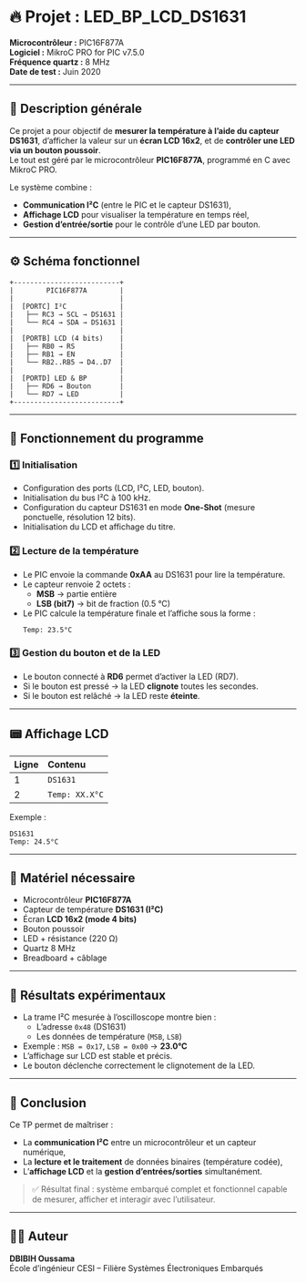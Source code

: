 # 🔥 Projet : LED_BP_LCD_DS1631  
**Microcontrôleur :** PIC16F877A  
**Logiciel :** MikroC PRO for PIC v7.5.0  
**Fréquence quartz :** 8 MHz  
**Date de test :** Juin 2020  

---

## 🧩 Description générale
Ce projet a pour objectif de **mesurer la température à l’aide du capteur DS1631**, d’afficher la valeur sur un **écran LCD 16x2**, et de **contrôler une LED via un bouton poussoir**.  
Le tout est géré par le microcontrôleur **PIC16F877A**, programmé en C avec MikroC PRO.

Le système combine :
- **Communication I²C** (entre le PIC et le capteur DS1631),
- **Affichage LCD** pour visualiser la température en temps réel,
- **Gestion d’entrée/sortie** pour le contrôle d’une LED par bouton.

---

## ⚙️ Schéma fonctionnel
```
+--------------------------+
|        PIC16F877A        |
|                          |
|  [PORTC] I²C             |
|   ├── RC3 → SCL → DS1631 |
|   └── RC4 → SDA → DS1631 |
|                          |
|  [PORTB] LCD (4 bits)    |
|   ├── RB0 → RS           |
|   ├── RB1 → EN           |
|   └── RB2..RB5 → D4..D7  |
|                          |
|  [PORTD] LED & BP        |
|   ├── RD6 → Bouton       |
|   └── RD7 → LED          |
+--------------------------+
```

---

## 🧠 Fonctionnement du programme

### 1️⃣ Initialisation
- Configuration des ports (LCD, I²C, LED, bouton).  
- Initialisation du bus I²C à 100 kHz.  
- Configuration du capteur DS1631 en mode **One-Shot** (mesure ponctuelle, résolution 12 bits).  
- Initialisation du LCD et affichage du titre.

### 2️⃣ Lecture de la température
- Le PIC envoie la commande **0xAA** au DS1631 pour lire la température.  
- Le capteur renvoie 2 octets :  
  - **MSB** → partie entière  
  - **LSB (bit7)** → bit de fraction (0.5 °C)  
- Le PIC calcule la température finale et l’affiche sous la forme :
  ```
  Temp: 23.5°C
  ```

### 3️⃣ Gestion du bouton et de la LED
- Le bouton connecté à **RD6** permet d’activer la LED (RD7).  
- Si le bouton est pressé → la LED **clignote** toutes les secondes.  
- Si le bouton est relâché → la LED reste **éteinte**.

---

## 📟 Affichage LCD
| Ligne | Contenu |
|:--|:--|
| 1 | `DS1631` |
| 2 | `Temp: XX.X°C` |

Exemple :
```
DS1631
Temp: 24.5°C
```

---

## 🧰 Matériel nécessaire
- Microcontrôleur **PIC16F877A**  
- Capteur de température **DS1631 (I²C)**  
- Écran **LCD 16x2 (mode 4 bits)**  
- Bouton poussoir  
- LED + résistance (220 Ω)  
- Quartz 8 MHz  
- Breadboard + câblage

---

## 🔬 Résultats expérimentaux
- La trame I²C mesurée à l’oscilloscope montre bien :
  - L’adresse `0x48` (DS1631)
  - Les données de température (`MSB`, `LSB`)
- Exemple : `MSB = 0x17`, `LSB = 0x00` → **23.0°C**
- L’affichage sur LCD est stable et précis.
- Le bouton déclenche correctement le clignotement de la LED.

---

## 🧾 Conclusion
Ce TP permet de maîtriser :
- La **communication I²C** entre un microcontrôleur et un capteur numérique,
- La **lecture et le traitement** de données binaires (température codée),
- L’**affichage LCD** et la **gestion d’entrées/sorties** simultanément.

> ✅ Résultat final : système embarqué complet et fonctionnel capable de mesurer, afficher et interagir avec l’utilisateur.

---

## 👨‍💻 Auteur
**DBIBIH Oussama**  
École d’ingénieur CESI – Filière Systèmes Électroniques Embarqués  
